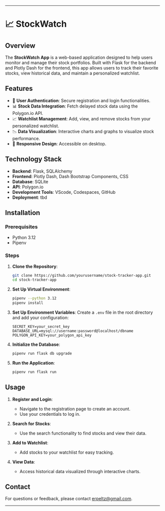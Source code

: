 
---

# 📈 StockWatch

## Overview

The **StockWatch App** is a web-based application designed to help users monitor and manage their stock portfolios. Built with Flask for the backend and Plotly Dash for the frontend, this app allows users to track their favorite stocks, view historical data, and maintain a personalized watchlist.

## Features

- 🔐 **User Authentication**: Secure registration and login functionalities.
- 📊 **Stock Data Integration**: Fetch delayed stock data using the Polygon.io API.
- 📈 **Watchlist Management**: Add, view, and remove stocks from your personalized watchlist.
- 📉 **Data Visualization**: Interactive charts and graphs to visualize stock performance.
- 📱 **Responsive Design**: Accessible on desktop.

## Technology Stack

- **Backend**: Flask, SQLAlchemy
- **Frontend**: Plotly Dash, Dash Bootstrap Components, CSS
- **Database**: SQLite
- **API**: Polygon.io
- **Development Tools**: VScode, Codespaces, GitHub
- **Deployment**: tbd

## Installation

### Prerequisites

- Python 3.12
- Pipenv
  

### Steps

1. **Clone the Repository**:
   ```bash
   git clone https://github.com/yourusername/stock-tracker-app.git
   cd stock-tracker-app
   ```

2. **Set Up Virtual Environment**:
   ```bash
   pipenv --python 3.12
   pipenv install
   ```

3. **Set Up Environment Variables**:
   Create a `.env` file in the root directory and add your configuration:
   ```plaintext
   SECRET_KEY=your_secret_key
   DATABASE_URL=mysql://username:password@localhost/dbname
   POLYGON_API_KEY=your_polygon_api_key
   ```

4. **Initialize the Database**:
   ```bash
   pipenv run flask db upgrade
   ```

5. **Run the Application**:
   ```bash
   pipenv run flask run
   ```
   

## Usage

1. **Register and Login**:
   - Navigate to the registration page to create an account.
   - Use your credentials to log in.

2. **Search for Stocks**:
   - Use the search functionality to find stocks and view their data.

3. **Add to Watchlist**:
   - Add stocks to your watchlist for easy tracking.

4. **View Data**:
   - Access historical data visualized through interactive charts.
     


## Contact

For questions or feedback, please contact [erpeltz@gmail.com](mailto:erpeltz@gmail.com).

---

